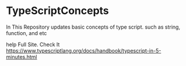 # TypeScriptConcepts
In This Repository updates basic concepts of type script. such as string, function, and etc

help Full Site. Check It
https://www.typescriptlang.org/docs/handbook/typescript-in-5-minutes.html
